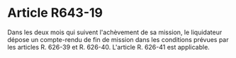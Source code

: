 # Article R643-19

Dans les deux mois qui suivent l'achèvement de sa mission, le liquidateur dépose un compte-rendu de fin de mission dans les conditions prévues par les articles R. 626-39 et R. 626-40. L'article R. 626-41 est applicable.